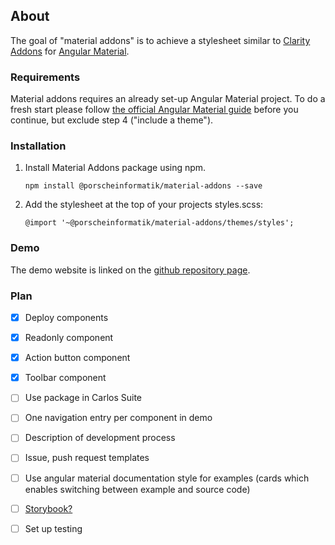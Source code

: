 ## About

The goal of "material addons" is to achieve a stylesheet similar to [Clarity Addons](https://www.npmjs.com/package/@porscheinformatik/clr-addons) for [Angular Material](https://material.angular.io/).

### Requirements

Material addons requires an already set-up Angular Material project. To do a fresh start please follow [the official Angular Material guide](https://material.angular.io/guide/getting-started) before you continue, but exclude step 4 ("include a theme").

### Installation

1.  Install Material Addons package using npm.

    ```
    npm install @porscheinformatik/material-addons --save
    ```

2.  Add the stylesheet at the top of your projects styles.scss:

    ```
    @import '~@porscheinformatik/material-addons/themes/styles';
    ```

### Demo

The demo website is linked on the [github repository page](https://github.com/porscheinformatik/material-addons).

### Plan
-[x] Deploy components
-[x] Readonly component
-[x] Action button component
-[x] Toolbar component
-[ ] Use package in Carlos Suite 
-[ ] One navigation entry per component in demo
-[ ] Description of development process
-[ ] Issue, push request templates
-[ ] Use angular material documentation style for examples (cards which enables switching between example and source code)
-[ ] [Storybook?](https://storybook.js.org/docs/guides/guide-angular/)
-[ ] Set up testing




    
